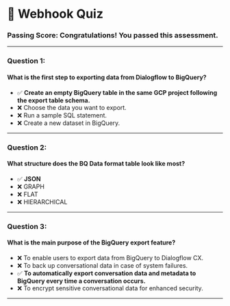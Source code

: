 # 🚀 Webhook Quiz

### Passing Score: Congratulations! You passed this assessment.

---

### Question 1:  
#### What is the first step to exporting data from Dialogflow to BigQuery?  
- ✅ **Create an empty BigQuery table in the same GCP project following the export table schema.**  
- ❌ Choose the data you want to export.  
- ❌ Run a sample SQL statement.  
- ❌ Create a new dataset in BigQuery.  

---

### Question 2:  
#### What structure does the BQ Data format table look like most?  
- ✅ **JSON**  
- ❌ GRAPH  
- ❌ FLAT  
- ❌ HIERARCHICAL  

---

### Question 3:  
#### What is the main purpose of the BigQuery export feature?  
- ❌ To enable users to export data from BigQuery to Dialogflow CX.  
- ❌ To back up conversational data in case of system failures.  
- ✅ **To automatically export conversation data and metadata to BigQuery every time a conversation occurs.**  
- ❌ To encrypt sensitive conversational data for enhanced security.  

---
